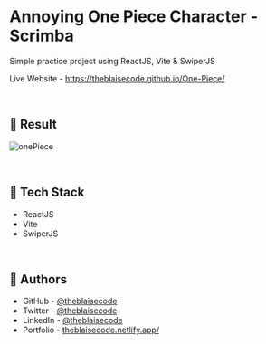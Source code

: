 # Annoying One Piece Character - Scrimba
Simple practice project using ReactJS, Vite & SwiperJS

Live Website - https://theblaisecode.github.io/One-Piece/

<br/>

## 🔶 Result
![onePiece](https://github.com/theblaisecode/One-Piece/assets/89015653/fc2b36b5-85e1-4c7a-9b16-70d73a9653c7)

<br/>

## 🔶 Tech Stack

- ReactJS
- Vite
- SwiperJS

<br/>

## 🔶 Authors

- GitHub - [@theblaisecode](https://github.com/theblaisecode)
- Twitter - [@theblaisecode](https://twitter.com/theblaisecode)
- LinkedIn - [@theblaisecode](https://www.linkedin.com/in/theblaisecode)
- Portfolio - [theblaisecode.netlify.app/](https://theblaisecode.netlify.app/)

